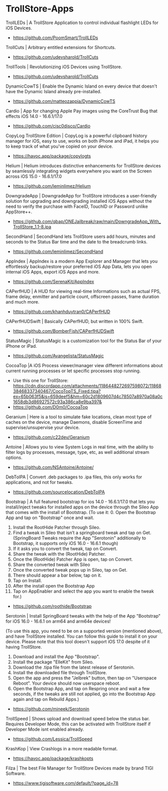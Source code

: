 # TrollStore-Apps
TrollLEDs | A TrollStore Application to control individual flashlight LEDs for iOS Devices.
- https://github.com/PoomSmart/TrollLEDs

TrollCuts | Arbitrary entitled extensions for Shortcuts.
- https://github.com/udevsharold/TrollCuts

TrollTools | Revolutionizing iOS Devices using TrollStore.
- https://github.com/udevsharold/TrollCuts

DynamicCowTS | Enable the Dynamic Island on every device that doesn't have the Dynamic Island already pre-installed.
- https://github.com/matteozappia/DynamicCowTS

Cardio | App for changing Apple Pay images using the CoreTrust Bug that effects iOS 14.0 - 16.6.1/17.0
- https://github.com/cisc0disco/Cardio

CopyLog TrollStore Edition | CopyLog is a powerful clipboard history manager for iOS, easy to use, works on both iPhone and iPad, it helps you to keep track of what you've copied on your device.
- https://havoc.app/package/copylogts

Helium | Helium introduces distinctive enhancements for TrollStore devices by seamlessly integrating widgets everywhere you want on the Screen across iOS 15.0 - 16.6.1/17.0
- https://github.com/leminlimez/Helium

DowngradeApp | DowngradeApp for TrollStore introduces a user-friendly solution for upgrading and downgrading installed iOS Apps without the need to verify the purchase with FaceID, TouchID or Password unlike AppStore++.
- https://github.com/qbap/ONEJailbreak/raw/main/DowngradeApp_With_TrollStore_1.1-8.ipa

SecondHand | SecondHand lets TrollStore users add hours, minutes and seconds to the Status Bar time and the date to the breadcrumb links.
- https://github.com/leminlimez/SecondHand

AppIndex | AppIndex is a modern App Explorer and Manager that lets you effortlessly backup/restore your preferred iOS App Data, lets you open internal iOS Apps, export iOS Apps and more.
- https://github.com/SerenaKit/AppIndex

CAPerfHUD | A HUD for viewing real-time Informations such as actual FPS, frame delay, enmitter and particle count, offscreen passes, frame duration and much more.
- https://github.com/khanhduytran0/CAPerfHUD

CAPerfHUDSwift | Basically CAPerfHUD, but written in 100% Swift.
- https://github.com/BomberFish/CAPerfHUDSwift

StatusMagic | StatusMagic is a customization tool for the Status Bar of your iPhone or iPad.
- https://github.com/Avangelista/StatusMagic

CocoaTop |A iOS Process viewer/manager view different informations about current running processes or let specific processes stop running.
- Use this one for TrollStore: https://cdn.discordapp.com/attachments/1186448272697598072/1186838468337340467/CocoTopTS_Fixed.tipa?ex=65b063f5&is=659deef5&hm=60c2d1809607d4c78507a8970a08a0c1658db3d86927572c93a386ca8e9ba397&
- https://github.com/D0m0/CocoaTop

Geranium | Here is a tool to simulate fake locations, clean most type of caches on the device, manage Daemons, disable ScreenTime and supervise/unsupervise your device.
- https://github.com/c22dev/Geranium

Antoine | Allows you to view System Logs in real time, with the ability to filter logs by processes, message, type, etc, as well additional stream options.
- https://github.com/NSAntoine/Antoine/

DebToIPA | Convert .deb packages to .ipa files, this only works for applications, and not for tweaks.
- https://github.com/sourcelocation/DebToIPA

Bootstrap | A full featured bootstrap for ios 14.0 - 16.6.1/17.0 that lets you install/inject tweaks for installed apps on the device through the Sileo App that comes with the install of Bootstrap.
(To use it:
0. Open the Bootstrap App and tap on "Bootstrap" once and wait.
1. Install the RootHide Patcher through Sileo.
2. Find a tweak in Sileo that isn’t a springboard tweak and tap on Get. (SpringBoard Tweaks require the App "Serotonin" additionally to Bootstrap, it supports only iOS 16.0 - 16.6.1 though)
3. If it asks you to convert the tweak, tap on Convert.
4. Share the tweak with the (RootHide) Patcher.
5. Once the (RootHide) Patcher App is open, tap on Convert.
6. Share the converted tweak with Sileo
7. Once the converted tweak pops up in Sileo, tap on Get.
8. There should appear a bar below, tap on it.
9. Tap on Install.
10. After the install open the Bootstrap App
11. Tap on AppEnabler and select the app you want to enable the tweak for.)
- https://github.com/roothide/Bootstrap

Serotonin | Install SpringBoard tweaks with the help of the App "Bootstrap" for iOS 16.0 - 16.6.1 on arm64 and arm64e devices!

(To use this app, you need to be on a supported version (mentioned above), and have TrollStore installed. You can follow this guide to install it on your device. Please note that this tool doesn't support iOS 17.0 despite of it having TrollStore.

1. Download and install the App "Bootstrap".
2. Install the package "ElleKit" from Sileo.
3. Download the .tipa file from the latest release of Serotonin.
4. Install the downloaded file through TrollStore.
5. Open the app and press the "Jelbrek" button, then tap on "Userspace Reboot". Your device should now userspace reboot.
6. Open the Bootstrap App, and tap on Respring once and wait a few seconds, if the tweaks are still not applied, go into the Bootstrap App again and tap on Rebuild Apps.)
- https://github.com/mineek/Serotonin

TrollSpeed | Shows upload and download speed below the status bar. Requires Developer Mode, this can be activated with TrollStore itself if Developer Mode isnt enabled already.
- https://github.com/Lessica/TrollSpeed

KrashKop | View Crashlogs in a more readable format.
- https://havoc.app/package/krashkopts

Filza | The best File Manager for TrollStore Devices made by brand TIGI Software.
- https://www.tigisoftware.com/default/?page_id=78


